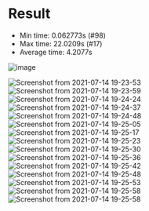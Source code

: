 # Result
* Min time: 0.062773s (#98)
* Max time: 22.0209s (#17)
* Average time: 4.2077s

![image](https://user-images.githubusercontent.com/57493825/125731979-1d01c207-bf97-41df-878b-83b3c1e1fb84.png)

![Screenshot from 2021-07-14 19-23-53](https://user-images.githubusercontent.com/57493825/125667956-e490500a-a953-4504-a661-d28fbf496a9d.png)
![Screenshot from 2021-07-14 19-23-59](https://user-images.githubusercontent.com/57493825/125668033-5f7b73ab-5cb0-4db6-a5b6-9515aaf27e1e.png)
![Screenshot from 2021-07-14 19-24-24](https://user-images.githubusercontent.com/57493825/125668041-e1762c5d-4842-4290-9b99-742ca819ed72.png)
![Screenshot from 2021-07-14 19-24-37](https://user-images.githubusercontent.com/57493825/125668055-e2e898a5-4b23-4c3f-89c1-0920f313c550.png)
![Screenshot from 2021-07-14 19-24-48](https://user-images.githubusercontent.com/57493825/125668060-64745ee5-04cd-482a-9c7f-3818f00914ba.png)
![Screenshot from 2021-07-14 19-25-05](https://user-images.githubusercontent.com/57493825/125668071-c4e6ac1b-f082-43e8-81bb-2de9bf28fd97.png)
![Screenshot from 2021-07-14 19-25-17](https://user-images.githubusercontent.com/57493825/125668077-cbc972c3-3a97-47eb-9f7b-c42ffeec1d8c.png)
![Screenshot from 2021-07-14 19-25-23](https://user-images.githubusercontent.com/57493825/125668094-06ae9bfe-b464-4988-9620-2c20e572d582.png)
![Screenshot from 2021-07-14 19-25-30](https://user-images.githubusercontent.com/57493825/125668113-2a1a70c9-b880-4787-852f-755394fab08e.png)
![Screenshot from 2021-07-14 19-25-36](https://user-images.githubusercontent.com/57493825/125668123-adab1a93-f1f0-4f3b-bbf2-5889d3acfe17.png)
![Screenshot from 2021-07-14 19-25-42](https://user-images.githubusercontent.com/57493825/125668131-703d5664-f45c-4bae-8dd0-d8e55f92db51.png)
![Screenshot from 2021-07-14 19-25-48](https://user-images.githubusercontent.com/57493825/125668145-55088bbd-2dfd-48f7-8425-7f5c63ca017c.png)
![Screenshot from 2021-07-14 19-25-53](https://user-images.githubusercontent.com/57493825/125668156-4991b24a-0434-4c0a-ba28-5456c13c6fbb.png)
![Screenshot from 2021-07-14 19-25-58](https://user-images.githubusercontent.com/57493825/125668161-6c4db77b-22c1-48a1-8b86-a10aa88845f4.png)
![Screenshot from 2021-07-14 19-25-58](https://user-images.githubusercontent.com/57493825/125668170-6eb3a9ec-24e8-414f-b911-5d75065996d7.png)
